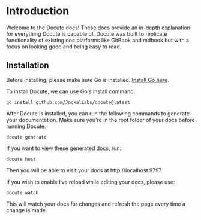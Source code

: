 # Introduction

Welcome to the Docute docs! These docs provide an in-depth explanation for everything Docute is capable of. Docute was built to replicate functionality of existing doc platforms like GitBook and mdbook but with a focus on looking good and being easy to read.

## Installation
Before installing, please make sure Go is installed. [Install Go here](https://go.dev/doc/install).

To install Docute, we can use Go's install command:
```shell
go install github.com/JackalLabs/docute@latest
```

After Docute is installed, you can run the following commands to generate your documentation. Make sure you're in the root folder of your docs before running Docute.

```shell
docute generate
```

If you want to view these generated docs, run:
```shell
docute host
```
Then you will be able to visit your docs at http://localhost:9797.

If you wish to enable live reload while editing your docs, please use:
```shell
docute watch
```
This will watch your docs for changes and refresh the page every time a change is made.